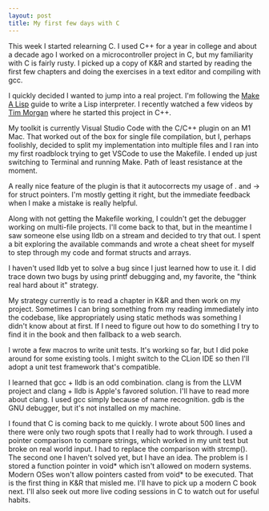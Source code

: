 ```yaml
---
layout: post
title: My first few days with C
---
```


This week I started relearning C. I used C++ for a year in college and about a decade ago I worked on a microcontroller project in C, but my familiarity with C is fairly rusty. I picked up a copy of K&R and started by reading the first few chapters and doing the exercises in a text editor and compiling with gcc.

I quickly decided I wanted to jump into a real project. I'm following the [Make A Lisp](https://github.com/ryanohs/mal/blob/master/process/guide.md) guide to write a Lisp interpreter. I recently watched a few videos by [Tim Morgan](https://www.youtube.com/@TimMorgan) where he started this project in C++.

My toolkit is currently Visual Studio Code with the C/C++ plugin on an M1 Mac. That worked out of the box for single file compilation, but I, perhaps foolishly, decided to split my implementation into multiple files and I ran into my first roadblock trying to get VSCode to use the Makefile. I ended up just switching to Terminal and running Make. Path of least resistance at the moment.

A really nice feature of the plugin is that it autocorrects my usage of . and -> for struct pointers. I'm mostly getting it right, but the immediate feedback when I make a mistake is really helpful.

Along with not getting the Makefile working, I couldn't get the debugger working on multi-file projects. I'll come back to that, but in the meantime I saw someone else using lldb on a stream and decided to try that out. I spent a bit exploring the available commands and wrote a cheat sheet for myself to step through my code and format structs and arrays.

I haven't used lldb yet to solve a bug since I just learned how to use it. I did trace down two bugs by using printf debugging and, my favorite, the "think real hard about it" strategy.

My strategy currently is to read a chapter in K&R and then work on my project. Sometimes I can bring something from my reading immediately into the codebase, like appropriately using static methods was something I didn't know about at first. If I need to figure out how to do something I try to find it in the book and then fallback to a web search.

I wrote a few macros to write unit tests. It's working so far, but I did poke around for some existing tools. I might switch to the CLion IDE so then I'll adopt a unit test framework that's compatible.

I learned that gcc + lldb is an odd combination. clang is from the LLVM project and clang + lldb is Apple's favored solution. I'll have to read more about clang. I used gcc simply because of name recognition. gdb is the GNU debugger, but it's not installed on my machine.

I found that C is coming back to me quickly. I wrote about 500 lines and there were only two rough spots that I really had to work through. I used a pointer comparison to compare strings, which worked in my unit test but broke on real world input. I had to replace the comparison with strcmp(). The second one I haven't solved yet, but I have an idea. The problem is I stored a function pointer in void* which isn't allowed on modern systems. Modern OSes won't allow pointers casted from void* to be executed. That is the first thing in K&R that misled me. I'll have to pick up a modern C book next. I'll also seek out more live coding sessions in C to watch out for useful habits.



